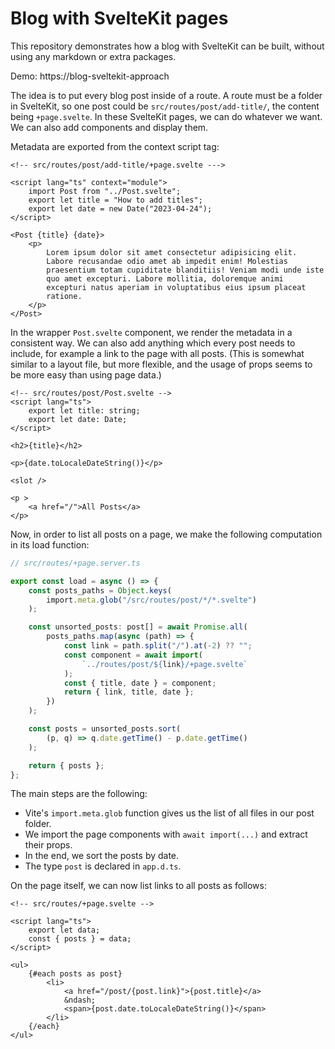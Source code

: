 # Blog with SvelteKit pages

This repository demonstrates how a blog with SvelteKit can be built,
without using any markdown or extra packages.

Demo: https://blog-sveltekit-approach

The idea is to put every blog post inside of a route. A route must be a folder in SvelteKit, so one post could be `src/routes/post/add-title/`, the content being `+page.svelte`. In these SvelteKit pages, we can do whatever we want. We can also add components and display them.

Metadata are exported from the context script tag:

```svelte
<!-- src/routes/post/add-title/+page.svelte --->

<script lang="ts" context="module">
	import Post from "../Post.svelte";
	export let title = "How to add titles";
	export let date = new Date("2023-04-24");
</script>

<Post {title} {date}>
	<p>
		Lorem ipsum dolor sit amet consectetur adipisicing elit.
		Labore recusandae odio amet ab impedit enim! Molestias
		praesentium totam cupiditate blanditiis! Veniam modi unde iste
		quo amet excepturi. Labore mollitia, doloremque animi
		excepturi natus aperiam in voluptatibus eius ipsum placeat
		ratione.
	</p>
</Post>
```

In the wrapper `Post.svelte` component, we render the metadata in a consistent way. We can also add anything which every post needs to include, for example a link to the page with all posts. (This is somewhat similar to a layout file, but more flexible, and the usage of props seems to be more easy than using page data.)

```svelte
<!-- src/routes/post/Post.svelte -->
<script lang="ts">
	export let title: string;
	export let date: Date;
</script>

<h2>{title}</h2>

<p>{date.toLocaleDateString()}</p>

<slot />

<p >
	<a href="/">All Posts</a>
</p>
```

Now, in order to list all posts on a page, we make the following computation in its load function:

```typescript
// src/routes/+page.server.ts

export const load = async () => {
	const posts_paths = Object.keys(
		import.meta.glob("/src/routes/post/*/*.svelte")
	);

	const unsorted_posts: post[] = await Promise.all(
		posts_paths.map(async (path) => {
			const link = path.split("/").at(-2) ?? "";
			const component = await import(
				`../routes/post/${link}/+page.svelte`
			);
			const { title, date } = component;
			return { link, title, date };
		})
	);

	const posts = unsorted_posts.sort(
		(p, q) => q.date.getTime() - p.date.getTime()
	);

	return { posts };
};
```

The main steps are the following:

-   Vite's `import.meta.glob` function gives us the list of all files in our post folder.
-   We import the page components with `await import(...)` and extract their props.
-   In the end, we sort the posts by date.
-   The type `post` is declared in `app.d.ts`.

On the page itself, we can now list links to all posts as follows:

```svelte
<!-- src/routes/+page.svelte -->

<script lang="ts">
	export let data;
	const { posts } = data;
</script>

<ul>
	{#each posts as post}
		<li>
			<a href="/post/{post.link}">{post.title}</a>
			&ndash;
			<span>{post.date.toLocaleDateString()}</span>
		</li>
	{/each}
</ul>
```
